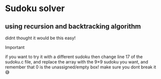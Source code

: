 # Sudoku solver
## using recursion and backtracking algorithm

didnt thought it would be this easy!

> [!IMPORTANT]
> if you want to try it with a different sudoku then change line 17 of the sudoku.c file, and replace the array with the 9×9 sudoku you want, and remember that 0 is the unassigned/empty box! make sure you dont break it 😅
